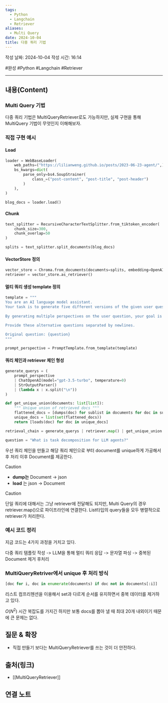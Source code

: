 ```yaml
---
tags:
  - Python
  - Langchain
  - Retriever
aliases:
  - Multi Query
date: 2024-10-04
title: 다중 쿼리 기법
---
```

작성 날짜: 2024-10-04
작성 시간: 16:14

#완성 #Python #Langchain #Retriever 

----
## 내용(Content)

### Multi Query 기법

다중 쿼리 기법은 MultiQueryRetriever로도 가능하지만, 실제 구현을 통해 MultiQuery 기법이 무엇인지 이해해보자.

### 직접 구현 예시

#### Load

```python
loader = WebBaseLoader(
    web_paths=("https://lilianweng.github.io/posts/2023-06-23-agent/",),
    bs_kwargs=dict(
        parse_only=bs4.SoupStrainer(
            class_=("post-content", "post-title", "post-header")
        )
    ),
)

blog_docs = loader.load()
```

#### Chunk

```python
text_splitter = RecursiveCharacterTextSplitter.from_tiktoken_encoder(
    chunk_size=300,
    chunk_overlap=50
)

splits = text_splitter.split_documents(blog_docs)
```

#### VectorStore 정의

```python
vector_store = Chroma.from_documents(documents=splits, embedding=OpenAIEmbeddings())
retriever = vector_store.as_retriever()
```

#### 멀티 쿼리 생성 template 정의

```python
template = """
You are an AI language model assistant. 
Your task is to generate five different versions of the given user question to retrieve relevant documents from a vector database. 
    
By generating multiple perspectives on the user question, your goal is to help the user overcome some of the limitations of the distance-based similarity search.

Provide these alternative questions separated by newlines. 
    
Original question: {question}
"""

prompt_perspective = PromptTemplate.from_template(template)
```

#### 쿼리 체인과 retriever 체인 형성

```python
generate_querys = (
    prompt_perspective 
    | ChatOpenAI(model="gpt-3.5-turbo", temperature=0)
    | StrOutputParser() 
    | (lambda x : x.split("\n"))
)
```

```python
def get_unique_union(documents: list[list]):
    """ Unique union of retrieved docs """
    flattened_docs = [dumps(doc) for sublist in documents for doc in sublist]
    unique_docs = list(set(flattened_docs))
    return [loads(doc) for doc in unique_docs]

retrieval_chain = generate_querys | retriever.map() | get_unique_union

question = "What is task decomposition for LLM agents?"
```

우선 쿼리 체인을 만들고 해당 쿼리 체인으로 부터 document를 unique하게 가공해서 후 처리 이후 Document를 제공한다.

>[!caution]
>- **dump는** Document -> json
>- **load** 는 json -> Document


>[!caution]
>단일 쿼리에 대해서는 그냥 retriever에 전달해도 되지만, Multi Query의 경우 retriever.map()으로 파이프라인에 연결한다. List타입의 query들을 모두 병렬적으로 retriever가 처리한다.
### 예시 코드 정리

지금 코드는 4가지 과정을 거치고 있다.

다중 쿼리 템플릿 작성 -> LLM을 통해 멀티 쿼리 응답 -> 문자열 파싱 -> 중복된 Document 제거 후처리


### MultiQueryRetriver에서 unique 후 처리 방식

```python
[doc for i, doc in enumerate(documents) if doc not in documents[:i]]
```

리스트 컴프리헨션을 이용해서 set과 다르게 순서를 유지하면서 중복 데이터를 제거하고 있다.

$O(N^{2})$ 시간 복잡도를 가지긴 하지만 보통 docs를 뽑아 낼 때 최대 20개 내외이기 때문에 큰 문제는 없다.


## 질문 & 확장

- 직접 만들기 보다는 MultiQueryRetriever를 쓰는 것이 더 안전하다.

## 출처(링크)

- [[MultiQueryRetriever]]

## 연결 노트










